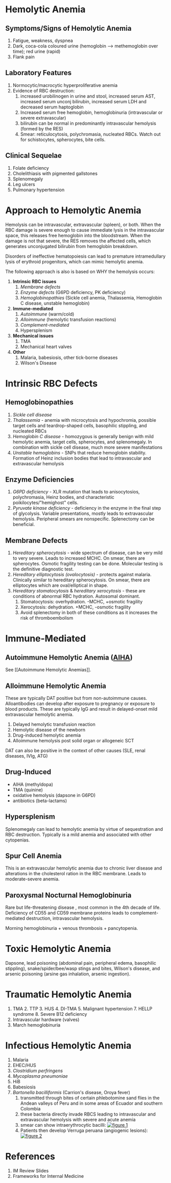 # Hemolytic Anemia
## Symptoms/Signs of Hemolytic Anemia
1. Fatigue, weakness, dyspnea
2. Dark, coca-cola coloured urine (hemoglobin --> methemoglobin over time); red urine (rapid)
3. Flank pain

## Laboratory Features
1. Normocytic/macrocytic hyperproliferative anemia
2. Evidence of RBC destruction:
	1. increased urobilinogen in urine and stool, increased serum AST, increased serum unconj bilirubin, increased serum LDH and decreased serum haptoglobin
	2. Increased serum free hemoglobin, hemoglobinuria (intravascular or severe extravascular)
	3. bilirubin can be normal in predominantly intravascular hemolysis (formed by the RES)
	4. Smear: reticulocytosis, polychromasia, nucleated RBCs. Watch out for schistocytes, spherocytes, bite cells.

## Clinical Sequelae
1. Folate deficiency
2. Cholelithiasis with pigmented gallstones
3. Splenomegaly
4. Leg ulcers
5. Pulmonary hypertension

# Approach to Hemolytic Anemia
Hemolysis can be intravascular, extravascular (spleen), or both. When the RBC damage is severe enough to cause immediate lysis in the intravascular space, this releases free hemoglobin into the bloodstream. When the damage is not that severe, the RES removes the affected cells, which generates unconjugated bilirubin from hemoglobin breakdown.

Disorders of ineffective hematopoiesis can lead to premature intramedullary lysis of erythroid progenitors, which can mimic hemolytic anemia.

The following approach is also is based on WHY the hemolysis occurs:

1. **Intrinsic RBC issues**
	1. *Membrane defects*
	2. *Enzyme defects* (G6PD deficiency, PK deficiency)
	3. *Hemoglobinopathies* (Sickle cell anemia, Thalassemia, Hemoglobin C disease, unstable hemoglobin)
2. **Immune-mediated**
	1. *Autoimmune* (warm/cold)
	2. *Alloimmune* (hemolytic transfusion reactions)
	3. *Complement-mediated*
	4. Hypersplenism
3. **Mechanical issues**
	1. TMA
	2. Mechanical heart valves
4. **Other**
	1. Malaria, babesiosis, other tick-borne diseases
	2. Wilson's Disease

# Intrinsic RBC Defects
## Hemoglobinopathies
1. *Sickle cell disease*
2. *Thalassemia* - anemia with microcytosis and hypochromia, possible target cells and teardrop-shaped cells, basophilic stippling, and nucleated RBCs
3. *Hemoglobin C disease* - homozygous is generally benign with mild hemolytic anemia, target cells, spherocytes, and splenomegaly. In combination with sickle cell disease, much more severe manifestations
4. *Unstable hemoglobins* - SNPs that reduce hemoglobin stability. Formation of Heinz inclusion bodies that lead to intravascular and extravascular hemolysis

## Enzyme Deficiencies
1. *G6PD deficiency* - XLR mutation that leads to anisocytosios, polychromasia, Heinz bodies, and characteristic poikilocytes/"hemighost" cells.
2. *Pyruvate kinase deficiency* - deficiency in the enzyme in the final step of glycolysis. Variable presentations, mostly leads to extravascular hemolysis. Peripheral smears are nonspecific. Splenectomy can be beneficial.

## Membrane Defects
1. *Hereditary spherocytosis* - wide spectrum of disease, can be very mild to very severe. Leads to increased MCHC. On smear, there are spherocytes. Osmotic fragility testing can be done. Molecular testing is the definitive diagnostic test.
2. *Hereditary elliptocytosis (ovalocytosis)* - protects against malaria. Clinically similar to hereditary spherocytosis.  On smear, there are elliptocytes which are oval/elliptical in shape.
3. *Hereditary stomatocytosis* & *hereditary xerocytosis* - these are conditions of abnormal RBC hydration. Autosomal dominant.
	1. Stomatocytosis: overhydration. -MCHC, +osmotic fragility
	2. Xerocytosis: dehydration. +MCHC, -osmotic fragility
	3. Avoid splenectomy in both of these conditions as it increases the risk of thromboembolism

# Immune-Mediated
## Autoimmune Hemolytic Anemia ([AIHA](Autoimmune%20Hemolytic%20Anemias.md))
See [[Autoimmune Hemolytic Anemias]].

## Alloimmune Hemolytic Anemia
These are typically DAT positive but from non-autoimmune causes. Alloantibodies can develop after exposure to pregnancy or exposure to blood products. These are typically IgG and result in delayed-onset mild extravascular hemolytic anemia.

1. Delayed hemolytic transfusion reaction
2. Hemolytic disease of the newborn
3. Drug-induced hemolytic anemia
4. Alloimmune hemolysis post solid organ or allogeneic SCT

DAT can also be positive in the context of other causes (SLE, renal diseases, IVIg, ATG)

## Drug-Induced
- AIHA (methyldopa)
- TMA (quinine)
- oxidative hemolysis (dapsone in G6PD)
- antibiotics (beta-lactams)

## Hypersplenism
Splenomegaly can lead to hemolytic anemia by virtue of sequestration and RBC destruction. Typically is a mild anemia and associated with other cytopenias.

## Spur Cell Anemia 
This is an extravascular hemolytic anemia due to chronic liver disease and alterations in the cholesterol ration in the RBC membrane. Leads to moderate-severe anemia.

## Paroxysmal Nocturnal Hemoglobinuria
Rare but life-threatening disease , most common in the 4th decade of life. Deficiency of CD55 and CD59 membrane proteins leads to complement-mediated destruction, intravascular hemolysis.

Morning hemoglobinuria + venous thrombosis + pancytopenia.

# Toxic Hemolytic Anemia
Dapsone, lead poisoning (abdominal pain, peripheral edema, basophilic stippling), snake/spider/bee/wasp stings and bites, Wilson's disease, and arsenic poisoning (arsine gas inhalation, arsenic ingestion).

# Traumatic Hemolytic Anemia
1. TMA
	2. TTP
	3. HUS
	4. DI-TMA
	5. Malignant hypertension
	7. HELLP syndrome
	8. Severe B12 deficiency
2. Intravascular hardware (valves)
3. March hemoglobinuria

# Infectious Hemolytic Anemia
1. Malaria
2. EHEC/HUS
3. *Clostridium perfringens*
4. *Mycoplasma pneumoniae*
5. HiB
6. Babesiosis
7. *Bartonella bacilliformis* (Carrion's disease, Oroya fever)
	1. transmitted through bites of certain phlebotomine sand flies in the Andean valleys of Peru and in some areas of Ecuador and southern Colombia
	2. these bacteria directly invade RBCS leading to intravascular and extravascular hemolysis with severe and acute anemia
	3. smear can show intraerythrocytic bacilli: [![figure 1](https://media.springernature.com/lw685/springer-static/image/art%3A10.1186%2Fs13071-019-3390-2/MediaObjects/13071_2019_3390_Fig1_HTML.jpg)](https://parasitesandvectors.biomedcentral.com/articles/10.1186/s13071-019-3390-2/figures/1)
	4. Patients then develop Verruga peruana (angiogenic lesions): [![figure 2](https://media.springernature.com/lw685/springer-static/image/art%3A10.1186%2Fs13071-019-3390-2/MediaObjects/13071_2019_3390_Fig2_HTML.jpg)](https://parasitesandvectors.biomedcentral.com/articles/10.1186/s13071-019-3390-2/figures/2)

# References
1. IM Review Slides
2. Frameworks for Internal Medicine